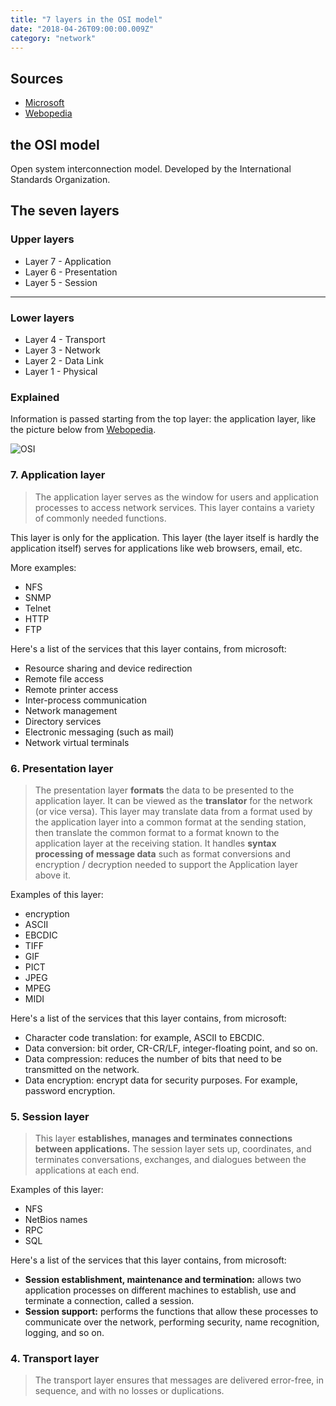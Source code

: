 ```yaml
---
title: "7 layers in the OSI model"
date: "2018-04-26T09:00:00.009Z"
category: "network"
---
```


## Sources
* [Microsoft](https://support.microsoft.com/en-ca/help/103884/the-osi-model-s-seven-layers-defined-and-functions-explained)
* [Webopedia](https://www.webopedia.com/quick_ref/OSI_Layers.asp)

## the OSI model
Open system interconnection model. Developed by the International Standards Organization.

## The seven layers
### Upper layers
* Layer 7 - Application
* Layer 6 - Presentation
* Layer 5 - Session

--------------------

### Lower layers
* Layer 4 - Transport
* Layer 3 - Network
* Layer 2 - Data Link
* Layer 1 - Physical

### Explained 
Information is passed starting from the top layer: the application layer, like the picture below from [Webopedia](https://www.webopedia.com/quick_ref/OSI_Layers.asp).

![OSI](https://www.webopedia.com/quick_ref/OSI_Layers.asp)

### 7. Application layer
> The application layer serves as the window for users and application processes to access network services. This layer contains a variety of commonly needed functions.

This layer is only for the application. This layer (the layer itself is hardly the application itself) serves for applications like web browsers, email, etc. 

More examples: 
* NFS
* SNMP
* Telnet
* HTTP
* FTP

Here's a list of the services that this layer contains, from microsoft:
* Resource sharing and device redirection
* Remote file access
* Remote printer access
* Inter-process communication
* Network management
* Directory services
* Electronic messaging (such as mail)
* Network virtual terminals

### 6. Presentation layer
> The presentation layer **formats** the data to be presented to the application layer. It can be viewed as the **translator** for the network (or vice versa). This layer may translate data from a format used by the application layer into a common format at the sending station, then translate the common format to a format known to the application layer at the receiving station.
> It handles **syntax processing of message data** such as format conversions and encryption / decryption needed to support the Application layer above it.

Examples of this layer:
* encryption
* ASCII
* EBCDIC
* TIFF
* GIF
* PICT
* JPEG
* MPEG
* MIDI

Here's a list of the services that this layer contains, from microsoft:
* Character code translation: for example, ASCII to EBCDIC.
* Data conversion: bit order, CR-CR/LF, integer-floating point, and so on.
* Data compression: reduces the number of bits that need to be transmitted on the network.
* Data encryption: encrypt data for security purposes. For example, password encryption.

### 5. Session layer
> This layer **establishes, manages and terminates connections between applications.** The session layer sets up, coordinates, and terminates conversations, exchanges, and dialogues between the applications at each end.

Examples of this layer:
* NFS
* NetBios names
* RPC
* SQL

Here's a list of the services that this layer contains, from microsoft:
* **Session establishment, maintenance and termination:** allows two application processes on different machines to establish, use and terminate a connection, called a session.
* **Session support:** performs the functions that allow these processes to communicate over the network, performing security, name recognition, logging, and so on.

### 4. Transport layer
> The transport layer ensures that messages are delivered error-free, in sequence, and with no losses or duplications.
